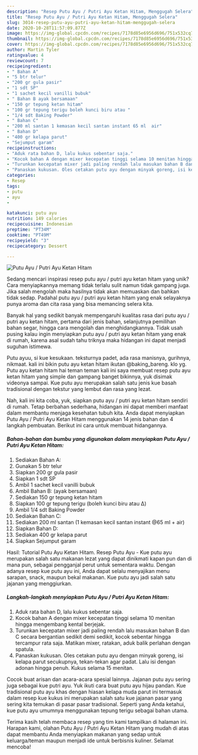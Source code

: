 ```yaml
---
description: "Resep Putu Ayu / Putri Ayu Ketan Hitam, Menggugah Selera"
title: "Resep Putu Ayu / Putri Ayu Ketan Hitam, Menggugah Selera"
slug: 3014-resep-putu-ayu-putri-ayu-ketan-hitam-menggugah-selera
date: 2020-10-28T11:57:09.877Z
image: https://img-global.cpcdn.com/recipes/7178d85e6956d696/751x532cq70/putu-ayu-putri-ayu-ketan-hitam-foto-resep-utama.jpg
thumbnail: https://img-global.cpcdn.com/recipes/7178d85e6956d696/751x532cq70/putu-ayu-putri-ayu-ketan-hitam-foto-resep-utama.jpg
cover: https://img-global.cpcdn.com/recipes/7178d85e6956d696/751x532cq70/putu-ayu-putri-ayu-ketan-hitam-foto-resep-utama.jpg
author: Martin Tyler
ratingvalue: 4
reviewcount: 7
recipeingredient:
- " Bahan A"
- "5 btr telur"
- "200 gr gula pasir"
- "1 sdt SP"
- "1 sachet kecil vanilli bubuk"
- " Bahan B ayak bersamaan"
- "150 gr tepung ketan hitam"
- "100 gr tepung terigu boleh kunci biru atau "
- "1/4 sdt Baking Powder"
- " Bahan C"
- "200 ml santan 1 kemasan kecil santan instant 65 ml  air"
- " Bahan D"
- "400 gr kelapa parut"
- "Sejumput garam"
recipeinstructions:
- "Aduk rata bahan D, lalu kukus sebentar saja."
- "Kocok bahan A dengan mixer kecepatan tinggi selama 10 menitan hingga mengembang kental berjejak."
- "Turunkan kecepatan mixer jadi paling rendah lalu masukan bahan B dan C secara bergantian sedikit demi sedikit, kocok sebentar hingga tercampur rata saja. Matikan mixer, ratakan, aduk balik perlahan dengan spatula."
- "Panaskan kukusan. Oles cetakan putu ayu dengan minyak goreng, isi kelapa parut secukupnya, tekan-tekan agar padat. Lalu isi dengan adonan hingga penuh. Kukus selama 15 menitan."
categories:
- Resep
tags:
- putu
- ayu
- 

katakunci: putu ayu  
nutrition: 149 calories
recipecuisine: Indonesian
preptime: "PT34M"
cooktime: "PT49M"
recipeyield: "3"
recipecategory: Dessert

---
```



![Putu Ayu / Putri Ayu Ketan Hitam](https://img-global.cpcdn.com/recipes/7178d85e6956d696/751x532cq70/putu-ayu-putri-ayu-ketan-hitam-foto-resep-utama.jpg)

Sedang mencari inspirasi resep putu ayu / putri ayu ketan hitam yang unik? Cara menyiapkannya memang tidak terlalu sulit namun tidak gampang juga. Jika salah mengolah maka hasilnya tidak akan memuaskan dan bahkan tidak sedap. Padahal putu ayu / putri ayu ketan hitam yang enak selayaknya punya aroma dan cita rasa yang bisa memancing selera kita.

Banyak hal yang sedikit banyak mempengaruhi kualitas rasa dari putu ayu / putri ayu ketan hitam, pertama dari jenis bahan, selanjutnya pemilihan bahan segar, hingga cara mengolah dan menghidangkannya. Tidak usah pusing kalau ingin menyiapkan putu ayu / putri ayu ketan hitam yang enak di rumah, karena asal sudah tahu triknya maka hidangan ini dapat menjadi suguhan istimewa.

Putu ayuu, si kue kesukaan. teksturnya padet, ada rasa manisnya, gurihnya, nikmaat. kali ini bikin putu ayu ketan hitam ikutan @baking_bareng. klo yg. Putu ayu ketan hitam hai teman teman kali ini saya membuat resep putu ayu ketan hitam yang simple dan gampang banget bikinnya, yuk disimak videonya sampai. Kue putu ayu merupakan salah satu jenis kue basah tradisional dengan tekstur yang lembut dan rasa yang lezat.


Nah, kali ini kita coba, yuk, siapkan putu ayu / putri ayu ketan hitam sendiri di rumah. Tetap berbahan sederhana, hidangan ini dapat memberi manfaat dalam membantu menjaga kesehatan tubuh kita. Anda dapat menyiapkan Putu Ayu / Putri Ayu Ketan Hitam menggunakan 14 jenis bahan dan 4 langkah pembuatan. Berikut ini cara untuk membuat hidangannya.

<!--inarticleads1-->

##### Bahan-bahan dan bumbu yang digunakan dalam menyiapkan Putu Ayu / Putri Ayu Ketan Hitam:

1. Sediakan  Bahan A:
1. Gunakan 5 btr telur
1. Siapkan 200 gr gula pasir
1. Siapkan 1 sdt SP
1. Ambil 1 sachet kecil vanilli bubuk
1. Ambil  Bahan B: (ayak bersamaan)
1. Sediakan 150 gr tepung ketan hitam
1. Siapkan 100 gr tepung terigu (boleh kunci biru atau Δ)
1. Ambil 1/4 sdt Baking Powder
1. Sediakan  Bahan C:
1. Sediakan 200 ml santan (1 kemasan kecil santan instant @65 ml + air)
1. Siapkan  Bahan D:
1. Sediakan 400 gr kelapa parut
1. Siapkan Sejumput garam


Hasil: Tutorial Putu Ayu Ketan Hitam. Resep Putu Ayu - Kue putu ayu merupakan salah satu makanan lezat yang dapat dinikmati kapan pun dan di mana pun, sebagai pengganjal perut untuk sementara waktu. Dengan adanya resep kue putu ayu ini, Anda dapat selalu menyajikan menu sarapan, snack, maupun bekal makanan. Kue putu ayu jadi salah satu jajanan yang menggiurkan. 

<!--inarticleads2-->

##### Langkah-langkah menyiapkan Putu Ayu / Putri Ayu Ketan Hitam:

1. Aduk rata bahan D, lalu kukus sebentar saja.
1. Kocok bahan A dengan mixer kecepatan tinggi selama 10 menitan hingga mengembang kental berjejak.
1. Turunkan kecepatan mixer jadi paling rendah lalu masukan bahan B dan C secara bergantian sedikit demi sedikit, kocok sebentar hingga tercampur rata saja. Matikan mixer, ratakan, aduk balik perlahan dengan spatula.
1. Panaskan kukusan. Oles cetakan putu ayu dengan minyak goreng, isi kelapa parut secukupnya, tekan-tekan agar padat. Lalu isi dengan adonan hingga penuh. Kukus selama 15 menitan.


Cocok buat arisan dan acara-acara spesial lainnya. Jajanan putu ayu sering juga sebagai kue putri ayu. Yuk ikuti cara buat putu ayu hijau pandan. Kue tradisional putu ayu khas dengan hiasan kelapa muda parut ini termasuk dalam resep kue kukus ini merupakan salah satu kue jajanan pasar yang sering kita temukan di pasar pasar tradisional. Seperti yang Anda ketahui, kue putu ayu umumnya menggunakan tepung terigu sebagai bahan utama. 

Terima kasih telah membaca resep yang tim kami tampilkan di halaman ini. Harapan kami, olahan Putu Ayu / Putri Ayu Ketan Hitam yang mudah di atas dapat membantu Anda menyiapkan makanan yang sedap untuk keluarga/teman maupun menjadi ide untuk berbisnis kuliner. Selamat mencoba!
